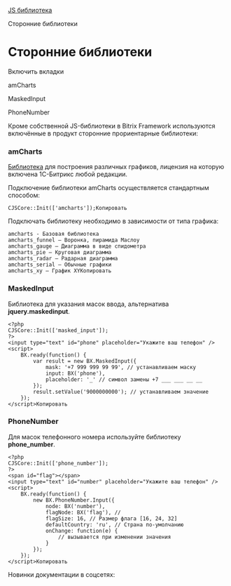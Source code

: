 [JS библиотека](/api_help/js_lib/index.php)

Сторонние библиотеки

Сторонние библиотеки
====================

Включить вкладки

amCharts

MaskedInput

PhoneNumber

Кроме собственной JS-библиотеки в Bitrix Framework используются включённые в продукт сторонние прориентарные библиотеки:

### amCharts

[Библиотека](https://www.amcharts.com/ "Официальный сайт") для построения различных графиков, лицензия на которую включена 1С-Битрикс любой редакции.

Подключение библиотеки amCharts осуществляется стандартным способом:

```
CJSCore::Init(['amcharts']);Копировать
```

Подключать библиотеку необходимо в зависимости от типа графика:

```
amcharts - Базовая библиотека
amcharts_funnel – Воронка, пирамида Маслоу
amcharts_gauge – Диаграмма в виде спидометра
amcharts_pie – Круговая диаграмма
amcharts_radar – Радарная диаграмма
amcharts_serial – Обычные графики
amcharts_xy – График XYКопировать
```

### MaskedInput

Библиотека для указания масок ввода, альтернатива **jquery.maskedinput**.

```
<?php
CJSCore::Init(['masked_input']);
?>
<input type="text" id="phone" placeholder="Укажите ваш телефон" />
<script>
	BX.ready(function() {
		var result = new BX.MaskedInput({
			mask: '+7 999 999 99 99', // устанавливаем маску
			input: BX('phone'),
			placeholder: '_' // символ замены +7 ___ ___ __ __
		});
		result.setValue('9000000000'); // устанавливаем значение
	});
</script>Копировать
```

### PhoneNumber

Для масок телефонного номера используйте библиотеку **phone\_number**.

```
<?php
CJSCore::Init(['phone_number']);
?>
<span id="flag"></span>
<input type="text" id="number" placeholder="Укажите ваш телефон" />
<script>
	BX.ready(function() {
		new BX.PhoneNumber.Input({
			node: BX('number'),
			flagNode: BX('flag'), //
			flagSize: 16, // Размер флага [16, 24, 32]
			defaultCountry: 'ru', // Страна по-умолчанию
			onChange: function(e) {
				// вызывается при изменении значения
			}
		});
	});
</script>Копировать
```

Новинки документации в соцсетях: